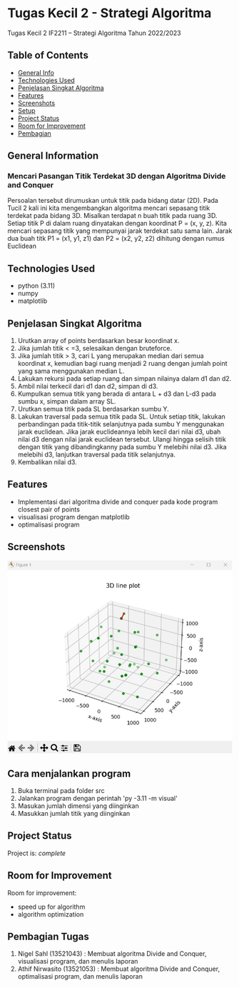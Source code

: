 # Tugas Kecil 2 - Strategi Algoritma 
Tugas Kecil 2 IF2211 – Strategi Algoritma Tahun 2022/2023

## Table of Contents
* [General Info](#general-information)
* [Technologies Used](#technologies-used)
* [Penjelasan Singkat Algoritma](#Penjelasan-Singkat-Algoritma)
* [Features](#features)
* [Screenshots](#screenshots)
* [Setup](#cara-menjalankan-program)
* [Project Status](#project-status)
* [Room for Improvement](#room-for-improvement)
* [Pembagian](#pembagian-tugas)


## General Information
### Mencari Pasangan Titik Terdekat 3D dengan Algoritma Divide and Conquer

Persoalan tersebut dirumuskan untuk titik pada bidang datar (2D). Pada Tucil 2 kali ini kita mengembangkan algoritma mencari sepasang titik terdekat pada bidang 3D. Misalkan terdapat n buah titik pada ruang 3D. Setiap titik P di dalam ruang dinyatakan dengan koordinat P = (x, y, z). Kita mencari sepasang titik yang mempunyai jarak terdekat satu sama lain. Jarak dua buah titk P1 = (x1, y1, z1) dan P2 = (x2, y2, z2) dihitung dengan rumus Euclidean 



## Technologies Used
- python (3.11)
- numpy 
- matplotlib


## Penjelasan Singkat Algoritma
1.	Urutkan array of points berdasarkan besar koordinat x.
2.	Jika jumlah titik < =3, selesaikan dengan bruteforce.
3.	Jika jumlah titik > 3, cari L yang merupakan median dari semua koordinat x, kemudian bagi ruang menjadi 2 ruang dengan jumlah point yang sama menggunakan median L.
4.	Lakukan rekursi pada setiap ruang dan simpan nilainya dalam d1 dan d2.
5.	Ambil nilai terkecil dari d1 dan d2, simpan di d3.
6.	Kumpulkan semua titik yang berada di antara L + d3 dan L-d3 pada sumbu x, simpan dalam array SL.
7.	Urutkan semua titik pada SL berdasarkan sumbu Y.
8.	Lakukan traversal pada semua titik pada SL. Untuk setiap titik, lakukan perbandingan pada titik-titik selanjutnya pada sumbu Y menggunakan jarak euclidean. Jika jarak euclideannya lebih kecil dari nilai d3, ubah nilai d3 dengan nilai jarak euclidean tersebut. Ulangi hingga selisih titik dengan titik yang dibandingkanny pada sumbu Y melebihi nilai d3. Jika melebihi d3, lanjutkan traversal pada titik selanjutnya.
9.	Kembalikan nilai d3.


## Features
- Implementasi dari algoritma divide and conquer pada kode program closest pair of points
- visualisasi program dengan matplotlib
- optimalisasi program 


## Screenshots
![Example screenshot](./doc/PlotEx.jpg)


## Cara menjalankan program 
1. Buka terminal pada folder src
2. Jalankan program dengan perintah 'py -3.11 -m visual' 
3. Masukan jumlah dimensi yang diinginkan
4. Masukkan jumlah titik yang diinginkan 



## Project Status
Project is: _complete_ 


## Room for Improvement

Room for improvement:
- speed up for algorithm
- algorithm optimization


## Pembagian Tugas
1. Nigel Sahl (13521043)        : Membuat algoritma Divide and Conquer, visualisasi program, dan menulis laporan
2. Athif Nirwasito (13521053)   : Membuat algoritma Divide and Conquer, optimalisasi program, dan menulis laporan